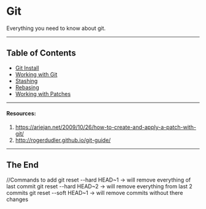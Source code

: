 # Git

Everything you need to know about git.

---
## Table of Contents

- [Git Install](git_install.md)
- [Working with Git](working_with_git.md)
- [Stashing](stashing.md)
- [Rebasing](rebasing.php)
- [Working with Patches](working_with_patches.md)

---

#### Resources:

1. https://ariejan.net/2009/10/26/how-to-create-and-apply-a-patch-with-git/
2. http://rogerdudler.github.io/git-guide/

---

## The End

//Commands to add
git reset --hard HEAD~1 -> will remove everything of last commit
git reset --hard HEAD~2 -> will remove everything from last 2 commits
git reset --soft HEAD~1 -> will remove commits without there changes
